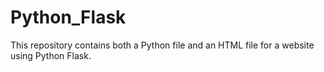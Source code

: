 # Python_Flask
This repository contains both a Python file and an HTML file for a website using Python Flask.
